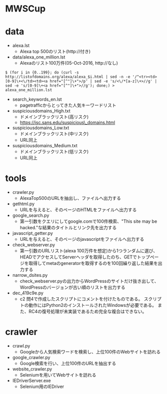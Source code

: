 # MWSCup

# data
* alexa.lst
    * Alexa top 500のリスト(http://付き)
* data/alexa\_one\_million.lst
    * Alexaのリスト100万件(05-Oct-2016, http://なし)
```
$ (for i in {0..199}; do (curl -s http://listofdomains.org/alexa/alexa_$i.html | sed -n -e '/^<tr><td>[0-9]\+<\/td><td><a href="[^"]\+">/p' | sed -e 's/<\/*[a-z]\+>//g' | sed -e 's/[0-9]\+<a href="[^"]\+">//g'); done;) > alexa_one_million.lst
```
* search\_keywords\_en.lst
    * pagetrafficからとってきた人気キーワードリスト
* suspiciousdomains\_High.txt
    * ドメインブラックリスト(高リスク)
    * https://isc.sans.edu/suspicious\_domains.html
* suspiciousdomains\_Low.txt
    * ドメインブラックリスト(中リスク)
    * URL同上
* suspiciousdomains\_Medium.txt
    * ドメインブラックリスト(低リスク)
    * URL同上

# tools
* crawler.py
    * AlexaTop500のURLを抽出し、ファイルへ出力する
* gethtml.py
    * URLを与えると、そのページのHTMLをファイルへ出力する
* google\_search.py
    * 第一引数をクエリにしてgoogle.comで100件検索、"This site may be hacked."な結果のタイトルとリンク先を出力する
* javascript\_getter.py
    * URLを与えると、そのベージのjavascriptをファイルへ出力する
* check\_webserver.py
    * 第一引数のURLリスト(alexa 100万件を想定)から1つランダムに選び、HEADでアクセスしてServerヘッダを取得したのち、GETでトップページを取得してmetaのgeneratorを取得するのを100回繰り返した結果を出力する
* narrow\_dsites.py
    * check\_webserver.pyの出力からWordPressのサイトだけ抜き出して、WordPressのバージョンが古い順のリストを出力する
* dec_419c9e.py
    * c2 問4で作成したスクリプトにコメントを付けたものである。
スクリプトの動作にはPython2のインストールされたWindowsが必要である。
また、RC4の復号処理が未実装であるため完全な複合はできない。

# crawler
* crawl.py
    * Googleから人気検索ワードを検索し、上位100件のWebサイトを訪れる
* google_crawler.py
    * Google検索を行い、上位100件のURLを抽出する
* website_crawler.py
    * Seleniumを用いてWebサイトを訪れる
* IEDriverServer.exe
    * Selenium用のIEDriver
